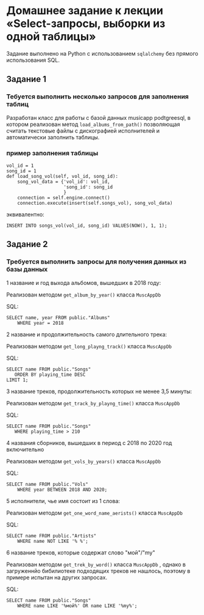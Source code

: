 # Домашнее задание к лекции «Select-запросы, выборки из одной таблицы»

Задание выполнено на Python с использованием `sqlalchemy` без прямого использования SQL.

## Задание 1

### Тебуется выполнить несколько запросов для заполнения таблиц

Разработан класс для работы с базой данных musicapp podtgreesql, в котором реализован метод `load_albums_from_path()` позволяющая считать текстовые файлы с дискографией исполнителей и автоматически заполнить таблицы.

### пример заполнения таблицы

    vol_id = 1
    song_id = 1
    def load_song_vol(self, vol_id, song_id):
        song_vol_data = {'vol_id': vol_id,
                         'song_id': song_id
                         }
        connection = self.engine.connect()
        connection.execute(insert(self.songs_vol), song_vol_data)

эквивалентно:

    INSERT INTO songs_vol(vol_id, song_id) VALUES(NOW(), 1, 1);

## Задание 2

### Требуется выполнить запросы для получения данных из базы данных

1 название и год выхода альбомов, вышедших в 2018 году:

Реализован методом `get_album_by_year()` класса `MuscAppDb`

SQL:

    SELECT name, year FROM public."Albums"
        WHERE year = 2018

2 название и продолжительность самого длительного трека:

Реализован методом `get_long_playng_track()` класса `MuscAppDb`

SQL:

    SELECT name FROM public."Songs"
       ORDER BY playing_time DESC
    LIMIT 1;

3 название треков, продолжительность которых не менее 3,5 минуты:

Реализован методом `get_track_by_playng_time()` класса `MuscAppDb`

SQL:

    SELECT name FROM public."Songs"
       WHERE playing_time > 210


4 названия сборников, вышедших в период с 2018 по 2020 год включительно

Реализован методом `get_vols_by_years()` класса `MuscAppDb`

SQL:

    SELECT name FROM public."Vols"
        WHERE year BETWEEN 2018 AND 2020;

5 исполнители, чье имя состоит из 1 слова:

Реализован методом `get_one_word_name_aerists()` класса `MuscAppDb`

SQL:

    SELECT name FROM public."Artists"
        WHERE name NOT LIKE '% %';

6 название треков, которые содержат слово "мой"/"my"

Реализован методом `get_trek_by_word()` класса `MuscAppDb` , однако в загруженнйо бибилиотеке подходящих треков не нашлось, поэтому в примере испытан на других запросах.

SQL:

    SELECT name FROM public."Songs"
        WHERE name LIKE '%мой%' OR name LIKE '%my%';
